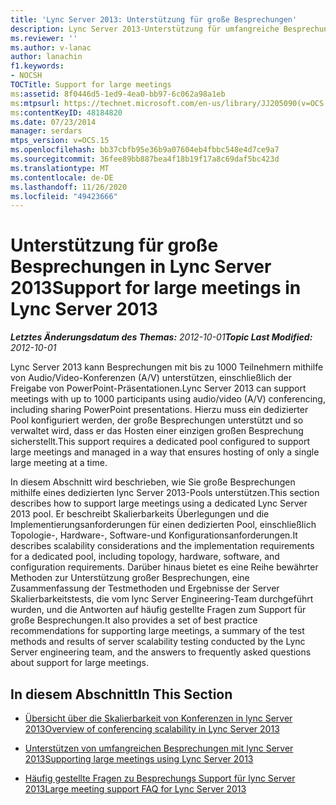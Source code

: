 ```yaml
---
title: 'Lync Server 2013: Unterstützung für große Besprechungen'
description: Lync Server 2013-Unterstützung für umfangreiche Besprechungen
ms.reviewer: ''
ms.author: v-lanac
author: lanachin
f1.keywords:
- NOCSH
TOCTitle: Support for large meetings
ms:assetid: 8f0446d5-1ed9-4ea0-bb97-6c062a98a1eb
ms:mtpsurl: https://technet.microsoft.com/en-us/library/JJ205090(v=OCS.15)
ms:contentKeyID: 48184820
ms.date: 07/23/2014
manager: serdars
mtps_version: v=OCS.15
ms.openlocfilehash: bb37cbfb95e36b9a07604eb4fbbc548e4d7ce9a7
ms.sourcegitcommit: 36fee89bb887bea4f18b19f17a8c69daf5bc423d
ms.translationtype: MT
ms.contentlocale: de-DE
ms.lasthandoff: 11/26/2020
ms.locfileid: "49423666"
---
```

# <a name="support-for-large-meetings-in-lync-server-2013"></a><span data-ttu-id="7faf1-103">Unterstützung für große Besprechungen in Lync Server 2013</span><span class="sxs-lookup"><span data-stu-id="7faf1-103">Support for large meetings in Lync Server 2013</span></span>

<div data-xmlns="http://www.w3.org/1999/xhtml">

<div class="topic" data-xmlns="http://www.w3.org/1999/xhtml" data-msxsl="urn:schemas-microsoft-com:xslt" data-cs="https://msdn.microsoft.com/">

<div data-asp="https://msdn2.microsoft.com/asp">



</div>

<div id="mainSection">

<div id="mainBody"><span data-ttu-id="7faf1-104">

<span> </span></span><span class="sxs-lookup"><span data-stu-id="7faf1-104">

<span> </span></span></span>

<span data-ttu-id="7faf1-105">_**Letztes Änderungsdatum des Themas:** 2012-10-01_</span><span class="sxs-lookup"><span data-stu-id="7faf1-105">_**Topic Last Modified:** 2012-10-01_</span></span>

<span data-ttu-id="7faf1-106">Lync Server 2013 kann Besprechungen mit bis zu 1000 Teilnehmern mithilfe von Audio/Video-Konferenzen (A/V) unterstützen, einschließlich der Freigabe von PowerPoint-Präsentationen.</span><span class="sxs-lookup"><span data-stu-id="7faf1-106">Lync Server 2013 can support meetings with up to 1000 participants using audio/video (A/V) conferencing, including sharing PowerPoint presentations.</span></span> <span data-ttu-id="7faf1-107">Hierzu muss ein dedizierter Pool konfiguriert werden, der große Besprechungen unterstützt und so verwaltet wird, dass er das Hosten einer einzigen großen Besprechung sicherstellt.</span><span class="sxs-lookup"><span data-stu-id="7faf1-107">This support requires a dedicated pool configured to support large meetings and managed in a way that ensures hosting of only a single large meeting at a time.</span></span>

<span data-ttu-id="7faf1-108">In diesem Abschnitt wird beschrieben, wie Sie große Besprechungen mithilfe eines dedizierten lync Server 2013-Pools unterstützen.</span><span class="sxs-lookup"><span data-stu-id="7faf1-108">This section describes how to support large meetings using a dedicated Lync Server 2013 pool.</span></span> <span data-ttu-id="7faf1-109">Er beschreibt Skalierbarkeits Überlegungen und die Implementierungsanforderungen für einen dedizierten Pool, einschließlich Topologie-, Hardware-, Software-und Konfigurationsanforderungen.</span><span class="sxs-lookup"><span data-stu-id="7faf1-109">It describes scalability considerations and the implementation requirements for a dedicated pool, including topology, hardware, software, and configuration requirements.</span></span> <span data-ttu-id="7faf1-110">Darüber hinaus bietet es eine Reihe bewährter Methoden zur Unterstützung großer Besprechungen, eine Zusammenfassung der Testmethoden und Ergebnisse der Server Skalierbarkeitstests, die vom lync Server Engineering-Team durchgeführt wurden, und die Antworten auf häufig gestellte Fragen zum Support für große Besprechungen.</span><span class="sxs-lookup"><span data-stu-id="7faf1-110">It also provides a set of best practice recommendations for supporting large meetings, a summary of the test methods and results of server scalability testing conducted by the Lync Server engineering team, and the answers to frequently asked questions about support for large meetings.</span></span>

<div>

## <a name="in-this-section"></a><span data-ttu-id="7faf1-111">In diesem Abschnitt</span><span class="sxs-lookup"><span data-stu-id="7faf1-111">In This Section</span></span>

  - [<span data-ttu-id="7faf1-112">Übersicht über die Skalierbarkeit von Konferenzen in lync Server 2013</span><span class="sxs-lookup"><span data-stu-id="7faf1-112">Overview of conferencing scalability in Lync Server 2013</span></span>](lync-server-2013-conferencing-scalability-overview.md)

  - [<span data-ttu-id="7faf1-113">Unterstützen von umfangreichen Besprechungen mit lync Server 2013</span><span class="sxs-lookup"><span data-stu-id="7faf1-113">Supporting large meetings using Lync Server 2013</span></span>](lync-server-2013-supporting-large-meetings.md)

  - [<span data-ttu-id="7faf1-114">Häufig gestellte Fragen zu Besprechungs Support für lync Server 2013</span><span class="sxs-lookup"><span data-stu-id="7faf1-114">Large meeting support FAQ for Lync Server 2013</span></span>](lync-server-2013-large-meeting-support-faq.md)

<span data-ttu-id="7faf1-115"></div>

</div>

<span> </span>

</div>

</div>

</span><span class="sxs-lookup"><span data-stu-id="7faf1-115"></div>

</div>

<span> </span>

</div>

</div>

</span></span></div>

